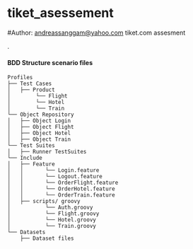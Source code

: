 # tiket_asessement
#Author: andreassanggam@yahoo.com
tiket.com assesment 




.

#### BDD Structure scenario files
```
Profiles
├── Test Cases
│   ├── Product
│     	 └── Flight
│     	 └── Hotel
│     	 └── Train
└── Object Repository
│   ├── Object Login
│   ├── Object Flight
│   ├── Object Hotel
│   ├── Object Train
└── Test Suites
│   ├── Runner TestSuites 
└── Include
│   ├── Feature 
│   │       └── Login.feature
│   │       └── Logout.feature
│   │       └── OrderFlight.feature
│   │       └── OrderHotel.feature
│   │       └── OrderTrain.feature        
│   ├── scripts/ groovy 
│           └── Auth.groovy
│           └── Flight.groovy
│           └── Hotel.groovy
│           └── Train.groovy
└── Datasets
    ├── Dataset files
```

